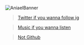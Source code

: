 ![AniaelBanner](https://cdn.discordapp.com/attachments/729394085538037847/843548166686769162/Aniael_aniael.png)

> [Twitter if you wanna follow ig](https://twitter.com/AniaelLC)

> [Music if you wanna listen](https://open.spotify.com/artist/3ZKuCYr2Xhonqj4mVowWKI)

> [Not Github](https://github.com/Aniael)
